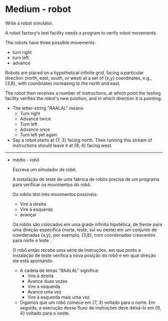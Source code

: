 # Medium - robot
    
Write a robot simulator.

A robot factory's test facility needs a program to verify robot movements.

The robots have three possible movements:

- turn right
- turn left
- advance

Robots are placed on a hypothetical infinite grid, facing a particular direction (north, east, south, or west) at a set of {x,y} coordinates, e.g., {3,8}, with coordinates increasing to the north and east.

The robot then receives a number of instructions, at which point the testing facility verifies the robot's new position, and in which direction it is pointing.

- The letter-string "RAALAL" means:
    - Turn right
    - Advance twice
    - Turn left
    - Advance once
    - Turn left yet again
- Say a robot starts at {7, 3} facing north. Then running this stream of instructions should leave it at {9, 4} facing west.

-----------------------------------------------------------------------------------------------------------------------------------

- médio - robô
    
    Escreva um simulador de robô.
    
    A instalação de teste de uma fábrica de robôs precisa de um programa para verificar os movimentos do robô.
    
    Os robôs têm três movimentos possíveis:
    
    - Vire à direita
    - Vire à esquerda
    - avançar
    
    Os robôs são colocados em uma grade infinita hipotética, de frente para uma direção específica (norte, leste, sul ou oeste) em um conjunto de coordenadas {x,y}, por exemplo, {3,8}, com coordenadas crescentes para norte e leste .
    
    O robô então recebe uma série de instruções, em que ponto a instalação de teste verifica a nova posição do robô e em qual direção ele está apontando.
    
    - A cadeia de letras "RAALAL" significa:
        - Vire à direita
        - Avance duas vezes
        - Vire a esquerda
        - Avance uma vez
        - Vire à esquerda mais uma vez
    - Digamos que um robô comece em {7, 3} voltado para o norte. Em seguida, a execução desse fluxo de instruções deve deixá-lo em {9, 4} voltado para o oeste.


